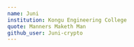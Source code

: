 ```yaml
---
name: Juni 
institution: Kongu Engineering College 
quote: Manners Maketh Man
github_user: Juni-crypto
---
```

